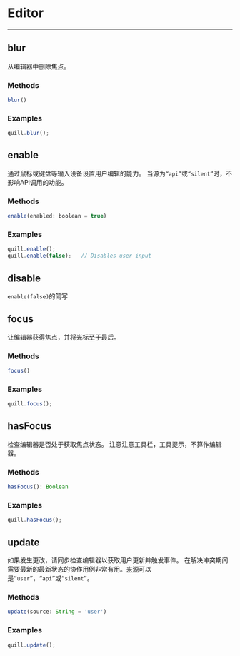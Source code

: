 # Editor
---
## blur
从编辑器中删除焦点。

### Methods
```javascript
blur()
```

### Examples
```javascript
quill.blur();
```

## enable
通过鼠标或键盘等输入设备设置用户编辑的能力。 当源为`“api”`或`“silent”`时，不影响API调用的功能。

### Methods
```javascript
enable(enabled: boolean = true)
```

### Examples
```javascript
quill.enable();
quill.enable(false);   // Disables user input
```

## disable
`enable(false)`的简写

## focus
让编辑器获得焦点，并将光标至于最后。

### Methods
```javascript
focus()
```

### Examples
```javascript
quill.focus();
```

## hasFocus
检查编辑器是否处于获取焦点状态。 注意注意工具栏，工具提示，不算作编辑器。

### Methods
```javascript
hasFocus(): Boolean
```

### Examples
```javascript
quill.hasFocus();
```

## update
如果发生更改，请同步检查编辑器以获取用户更新并触发事件。 在解决冲突期间需要最新的最新状态的协作用例非常有用。[来源](https://quilljs.com/docs/api/#events)可以是`“user”`，`“api”`或`“silent”`。

### Methods
```javascript
update(source: String = 'user')
```

### Examples
```javascript
quill.update();
```